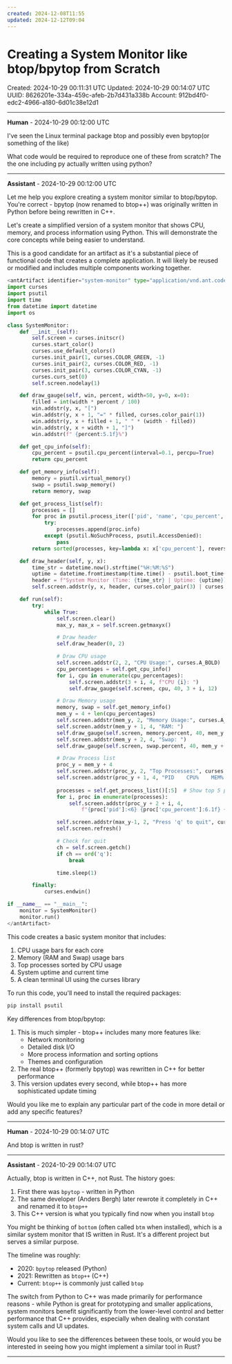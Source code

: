 ```yaml
---
created: 2024-12-08T11:55
updated: 2024-12-12T09:04
---
```

# Creating a System Monitor like btop/bpytop from Scratch

Created: 2024-10-29 00:11:31 UTC
Updated: 2024-10-29 00:14:07 UTC
UUID: 8626201e-334a-459c-afeb-2b7d431a338b
Account: 912bd4f0-edc2-4966-a180-6d01c38e12d1

---

**Human** - 2024-10-29 00:12:00 UTC

I've seen the Linux terminal package btop and possibly even bpytop(or something of the like) 

What code would be required to reproduce one of these from scratch? The the one including py actually written using python?

---

**Assistant** - 2024-10-29 00:12:00 UTC

 Let me help you explore creating a system monitor similar to btop/bpytop. You're correct - bpytop (now renamed to btop++) was originally written in Python before being rewritten in C++.

Let's create a simplified version of a system monitor that shows CPU, memory, and process information using Python. This will demonstrate the core concepts while being easier to understand.

<antThinking>This is a good candidate for an artifact as it's a substantial piece of functional code that creates a complete application. It will likely be reused or modified and includes multiple components working together.</antThinking>

```python
<antArtifact identifier="system-monitor" type="application/vnd.ant.code" language="python" title="Simple System Monitor in Python">
import curses
import psutil
import time
from datetime import datetime
import os

class SystemMonitor:
    def __init__(self):
        self.screen = curses.initscr()
        curses.start_color()
        curses.use_default_colors()
        curses.init_pair(1, curses.COLOR_GREEN, -1)
        curses.init_pair(2, curses.COLOR_RED, -1)
        curses.init_pair(3, curses.COLOR_CYAN, -1)
        curses.curs_set(0)
        self.screen.nodelay(1)

    def draw_gauge(self, win, percent, width=50, y=0, x=0):
        filled = int(width * percent / 100)
        win.addstr(y, x, "[")
        win.addstr(y, x + 1, "=" * filled, curses.color_pair(1))
        win.addstr(y, x + filled + 1, " " * (width - filled))
        win.addstr(y, x + width + 1, "]")
        win.addstr(f" {percent:5.1f}%")

    def get_cpu_info(self):
        cpu_percent = psutil.cpu_percent(interval=0.1, percpu=True)
        return cpu_percent

    def get_memory_info(self):
        memory = psutil.virtual_memory()
        swap = psutil.swap_memory()
        return memory, swap

    def get_process_list(self):
        processes = []
        for proc in psutil.process_iter(['pid', 'name', 'cpu_percent', 'memory_percent']):
            try:
                processes.append(proc.info)
            except (psutil.NoSuchProcess, psutil.AccessDenied):
                pass
        return sorted(processes, key=lambda x: x['cpu_percent'], reverse=True)

    def draw_header(self, y, x):
        time_str = datetime.now().strftime("%H:%M:%S")
        uptime = datetime.fromtimestamp(time.time() - psutil.boot_time()).strftime("%H:%M:%S")
        header = f"System Monitor (Time: {time_str} | Uptime: {uptime})"
        self.screen.addstr(y, x, header, curses.color_pair(3) | curses.A_BOLD)

    def run(self):
        try:
            while True:
                self.screen.clear()
                max_y, max_x = self.screen.getmaxyx()

                # Draw header
                self.draw_header(0, 2)

                # Draw CPU usage
                self.screen.addstr(2, 2, "CPU Usage:", curses.A_BOLD)
                cpu_percentages = self.get_cpu_info()
                for i, cpu in enumerate(cpu_percentages):
                    self.screen.addstr(3 + i, 4, f"CPU {i}: ")
                    self.draw_gauge(self.screen, cpu, 40, 3 + i, 12)

                # Draw Memory usage
                memory, swap = self.get_memory_info()
                mem_y = 4 + len(cpu_percentages)
                self.screen.addstr(mem_y, 2, "Memory Usage:", curses.A_BOLD)
                self.screen.addstr(mem_y + 1, 4, "RAM: ")
                self.draw_gauge(self.screen, memory.percent, 40, mem_y + 1, 12)
                self.screen.addstr(mem_y + 2, 4, "Swap: ")
                self.draw_gauge(self.screen, swap.percent, 40, mem_y + 2, 12)

                # Draw Process list
                proc_y = mem_y + 4
                self.screen.addstr(proc_y, 2, "Top Processes:", curses.A_BOLD)
                self.screen.addstr(proc_y + 1, 4, "PID    CPU%    MEM%    Name")
                
                processes = self.get_process_list()[:5]  # Show top 5 processes
                for i, proc in enumerate(processes):
                    self.screen.addstr(proc_y + 2 + i, 4, 
                        f"{proc['pid']:<6} {proc['cpu_percent']:6.1f} {proc['memory_percent']:7.1f}  {proc['name']}")

                self.screen.addstr(max_y-1, 2, "Press 'q' to quit", curses.A_DIM)
                self.screen.refresh()

                # Check for quit
                ch = self.screen.getch()
                if ch == ord('q'):
                    break

                time.sleep(1)

        finally:
            curses.endwin()

if __name__ == "__main__":
    monitor = SystemMonitor()
    monitor.run()
</antArtifact> 
```

This code creates a basic system monitor that includes:
1. CPU usage bars for each core
2. Memory (RAM and Swap) usage bars
3. Top processes sorted by CPU usage
4. System uptime and current time
5. A clean terminal UI using the curses library

To run this code, you'll need to install the required packages:
```bash
pip install psutil
```

Key differences from btop/bpytop:
1. This is much simpler - btop++ includes many more features like:
   - Network monitoring
   - Detailed disk I/O
   - More process information and sorting options
   - Themes and configuration
2. The real btop++ (formerly bpytop) was rewritten in C++ for better performance
3. This version updates every second, while btop++ has more sophisticated update timing

Would you like me to explain any particular part of the code in more detail or add any specific features?

---

**Human** - 2024-10-29 00:14:07 UTC

And btop is written in rust?

---

**Assistant** - 2024-10-29 00:14:07 UTC

 Actually, btop is written in C++, not Rust. The history goes:

1. First there was `bpytop` - written in Python
2. The same developer (Anders Bergh) later rewrote it completely in C++ and renamed it to `btop++`
3. This C++ version is what you typically find now when you install `btop`

You might be thinking of `bottom` (often called `btm` when installed), which is a similar system monitor that IS written in Rust. It's a different project but serves a similar purpose.

The timeline was roughly:
- 2020: `bpytop` released (Python)
- 2021: Rewritten as `btop++` (C++)
- Current: `btop++` is commonly just called `btop`

The switch from Python to C++ was made primarily for performance reasons - while Python is great for prototyping and smaller applications, system monitors benefit significantly from the lower-level control and better performance that C++ provides, especially when dealing with constant system calls and UI updates.

Would you like to see the differences between these tools, or would you be interested in seeing how you might implement a similar tool in Rust?

---

